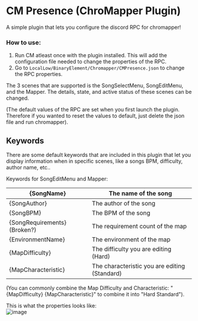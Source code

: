# CM Presence (ChroMapper Plugin)

A simple plugin that lets you configure the discord RPC for chromapper!

### How to use:
1) Run CM atleast once with the plugin installed. This will add the configuration file needed to change the properties of the RPC.
2) Go to ``LocalLow/BinaryElement/Chromapper/CMPresence.json`` to change the RPC properties.

The 3 scenes that are supported is the SongSelectMenu, SongEditMenu, and the Mapper. The details, state, and active status of these scenes can be changed.

(The default values of the RPC are set when you first launch the plugin. Therefore if you wanted to reset the values to default, just delete the json file and run chromapper).


## Keywords
There are some default keywords that are included in this plugin that let you display information when in specific scenes, like a songs BPM, difficulty, author name, etc..


Keywords for SongEditMenu and Mapper:

| {SongName}                   | The name of the song                          |
|------------------------------|-----------------------------------------------|
| {SongAuthor}                 | The author of the song                        |
| {SongBPM}                    | The BPM of the song                           |
| {SongRequirements} (Broken?) | The requirement count of the map              |
| {EnvironmentName}            | The environment of the map                    |
| {MapDifficulty}              | The difficulty you are editing (Hard)         |
| {MapCharacteristic}          | The characteristic you are editing (Standard) |

(You can commonly combine the Map Difficulty and Characteristic: "{MapDifficulty} {MapCharacteristic}" to combine it into "Hard Standard").


This is what the properties looks like:
<br>
![image](https://github.com/user-attachments/assets/49549b22-0a05-4963-a290-ec24a11035b9)

